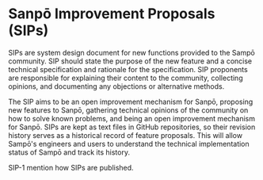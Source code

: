 # Sanpō Improvement Proposals (SIPs)
SIPs are system design document for new functions provided to the Sampō community.
SIP should state the purpose of the new feature and a concise technical specification and rationale for the specification.
SIP proponents are responsible for explaining their content to the community, collecting opinions, and documenting any objections or alternative methods.

The SIP aims to be an open improvement mechanism for Sanpō, proposing new features to Sanpō, gathering technical opinions of the community on how to solve known problems, and being an open improvement mechanism for Sanpō.
SIPs are kept as text files in GitHub repositories, so their revision history serves as a historical record of feature proposals. This will allow Sampō's engineers and users to understand the technical implementation status of Sampō and track its history.

SIP-1 mention how SIPs are published.
